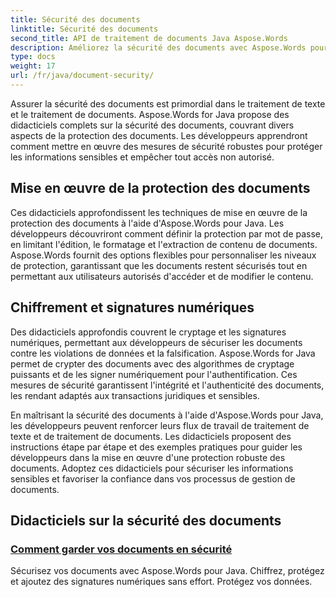 ```yaml
---
title: Sécurité des documents
linktitle: Sécurité des documents
second_title: API de traitement de documents Java Aspose.Words
description: Améliorez la sécurité des documents avec Aspose.Words pour Java ! Mettez en œuvre une protection, un cryptage et des signatures numériques pour une protection robuste des données.
type: docs
weight: 17
url: /fr/java/document-security/
---
```


Assurer la sécurité des documents est primordial dans le traitement de texte et le traitement de documents. Aspose.Words for Java propose des didacticiels complets sur la sécurité des documents, couvrant divers aspects de la protection des documents. Les développeurs apprendront comment mettre en œuvre des mesures de sécurité robustes pour protéger les informations sensibles et empêcher tout accès non autorisé.

## Mise en œuvre de la protection des documents

Ces didacticiels approfondissent les techniques de mise en œuvre de la protection des documents à l'aide d'Aspose.Words pour Java. Les développeurs découvriront comment définir la protection par mot de passe, en limitant l'édition, le formatage et l'extraction de contenu de documents. Aspose.Words fournit des options flexibles pour personnaliser les niveaux de protection, garantissant que les documents restent sécurisés tout en permettant aux utilisateurs autorisés d'accéder et de modifier le contenu.

## Chiffrement et signatures numériques

Des didacticiels approfondis couvrent le cryptage et les signatures numériques, permettant aux développeurs de sécuriser les documents contre les violations de données et la falsification. Aspose.Words for Java permet de crypter des documents avec des algorithmes de cryptage puissants et de les signer numériquement pour l'authentification. Ces mesures de sécurité garantissent l'intégrité et l'authenticité des documents, les rendant adaptés aux transactions juridiques et sensibles.

En maîtrisant la sécurité des documents à l'aide d'Aspose.Words pour Java, les développeurs peuvent renforcer leurs flux de travail de traitement de texte et de traitement de documents. Les didacticiels proposent des instructions étape par étape et des exemples pratiques pour guider les développeurs dans la mise en œuvre d'une protection robuste des documents. Adoptez ces didacticiels pour sécuriser les informations sensibles et favoriser la confiance dans vos processus de gestion de documents.

## Didacticiels sur la sécurité des documents
### [Comment garder vos documents en sécurité](./keep-documents-safe-secure/)
Sécurisez vos documents avec Aspose.Words pour Java. Chiffrez, protégez et ajoutez des signatures numériques sans effort. Protégez vos données.